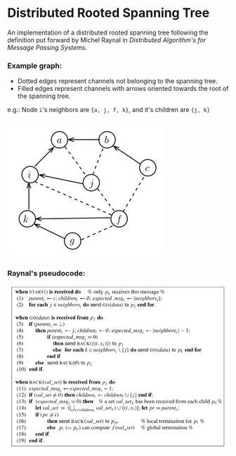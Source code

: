 # Distributed Rooted Spanning Tree

An implementation of a distributed rooted spanning tree following the definition put forward by Michel Raynal in _Distributed Algorithm's for Message Passing Systems._

### Example graph:

- Dotted edges represent channels not belonging to the spanning tree.
- Filled edges represent channels with arrows oriented towards the root of the spanning tree.

e.g.: Node `i`'s neighbors are `{a, j, f, k}`, and it's children are `{j, k}`

![examplegraph](assets/examplegraph.png)

### Raynal's pseudocode:
![pseudocode](assets/pseudocode.png)
